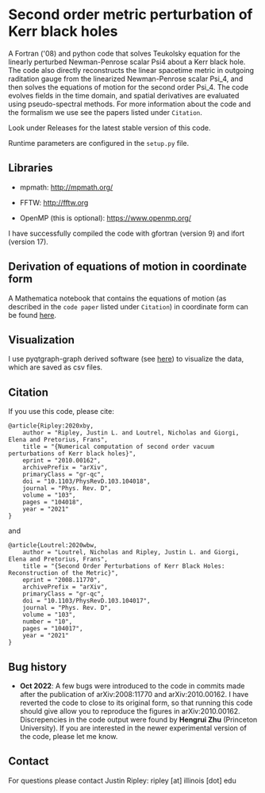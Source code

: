 # Second order metric perturbation of Kerr black holes

A Fortran ('08) and python code that solves Teukolsky equation for
the linearly perturbed Newman-Penrose scalar Psi4 about a Kerr black hole.
The code also directly reconstructs
the linear spacetime metric in outgoing raditation gauge from
the linearized Newman-Penrose scalar Psi\_4, and then
solves the equations of motion for the second order Psi\_4.
The code evolves fields in the time domain, and spatial derivatives
are evaluated using pseudo-spectral methods. 
For more information about the code and the formalism we use
see the papers listed under `Citation`.

Look under Releases for the latest stable version of this code.

Runtime parameters are configured in the `setup.py` file.

## Libraries

* mpmath: 
	http://mpmath.org/

* FFTW: 
	http://fftw.org

* OpenMP (this is optional): 
	https://www.openmp.org/

I have successfully compiled the code with
gfortran (version 9) and ifort (version 17).

## Derivation of equations of motion in coordinate form

A Mathematica notebook that contains the equations of motion
(as described in the `code paper` listed under `Citation`) in coordinate
form can be found [here](https://github.com/JLRipley314/2nd-order-teuk-derivations).

## Visualization

I use pyqtgraph-graph derived software
(see [here](https://github.com/JLRipley314/sci-vis))
to visualize the data, which are saved as csv files. 

## Citation

If you use this code, please cite:
```
@article{Ripley:2020xby,
    author = "Ripley, Justin L. and Loutrel, Nicholas and Giorgi, Elena and Pretorius, Frans",
    title = "{Numerical computation of second order vacuum perturbations of Kerr black holes}",
    eprint = "2010.00162",
    archivePrefix = "arXiv",
    primaryClass = "gr-qc",
    doi = "10.1103/PhysRevD.103.104018",
    journal = "Phys. Rev. D",
    volume = "103",
    pages = "104018",
    year = "2021"
}
```
and
```
@article{Loutrel:2020wbw,
    author = "Loutrel, Nicholas and Ripley, Justin L. and Giorgi, Elena and Pretorius, Frans",
    title = "{Second Order Perturbations of Kerr Black Holes: Reconstruction of the Metric}",
    eprint = "2008.11770",
    archivePrefix = "arXiv",
    primaryClass = "gr-qc",
    doi = "10.1103/PhysRevD.103.104017",
    journal = "Phys. Rev. D",
    volume = "103",
    number = "10",
    pages = "104017",
    year = "2021"
}
```

## Bug history 

* **Oct 2022**: A few bugs were introduced to the code in commits made after the
publication of arXiv:2008:11770 and arXiv:2010.00162.
I have reverted the code to close to its original form, 
so that running this code should give allow you to reproduce the
figures in arXiv:2010.00162. Discrepencies in the code output were found
by **Hengrui Zhu** (Princeton University).
If you are interested in the newer experimental version of the code, please let
me know.

## Contact

For questions please contact
Justin Ripley: ripley [at] illinois [dot] edu 
